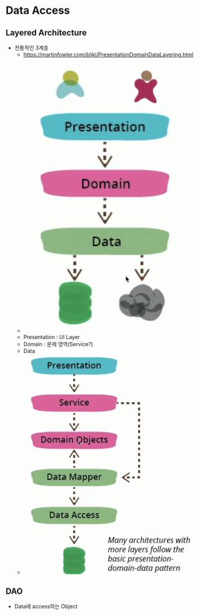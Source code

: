 # Data Access

## Layered Architecture
- 전통적인 3계층
  - https://martinfowler.com/bliki/PresentationDomainDataLayering.html
  - ![alt text](image-1.png)
  - Presentation : UI Layer
  - Domain : 문제 영역(Service?)
  - Data
  - ![alt text](image-2.png)

## DAO
- Data에 access하는 Object